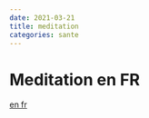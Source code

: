 ```yaml
---
date: 2021-03-21
title: meditation
categories: sante
---
```


# Meditation en FR

[en fr](https://m.youtube.com/watch?v=zONhWebSQdg)